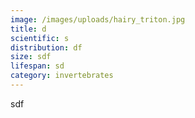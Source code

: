 ```yaml
---
image: /images/uploads/hairy_triton.jpg
title: d
scientific: s
distribution: df
size: sdf
lifespan: sd
category: invertebrates
---
```

sdf
